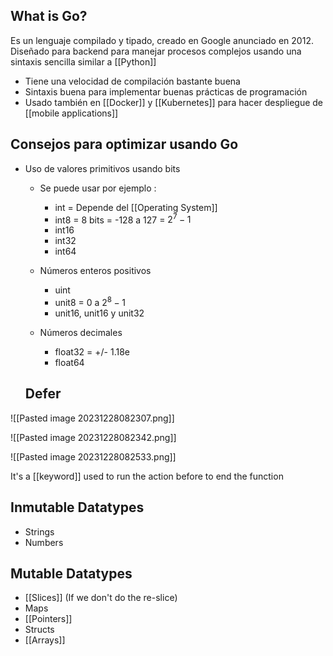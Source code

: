 
## What is Go?

Es un lenguaje compilado y tipado, creado en Google anunciado en 2012. Diseñado para backend para manejar procesos complejos usando una sintaxis sencilla similar a [[Python]]

* Tiene una velocidad de compilación bastante buena
* Sintaxis buena para implementar buenas prácticas de programación
* Usado también en [[Docker]] y [[Kubernetes]] para hacer despliegue de [[mobile applications]]



## Consejos para optimizar usando Go

* Uso de valores primitivos usando bits
	* Se puede usar por ejemplo :
		* int = Depende del [[Operating System]]
		* int8 = 8 bits = -128 a 127 = $2^{7} - 1$
		* int16
		* int32
		* int64

	 * Números enteros positivos
		* uint
		* unit8 = 0 a $2^{8} - 1$
		* unit16, unit16 y unit32

	* Números decimales
		* float32 = +/- 1.18e
		* float64

	## Defer

![[Pasted image 20231228082307.png]]

![[Pasted image 20231228082342.png]]

![[Pasted image 20231228082533.png]]



It's a [[keyword]] used to run the action before to end the function


## Inmutable Datatypes

* Strings
* Numbers

## Mutable Datatypes

* [[Slices]] (If we don't do the re-slice)
* Maps
* [[Pointers]]
* Structs
* [[Arrays]]
